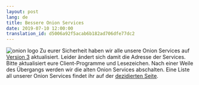 ```yaml
---
layout: post
lang: de
title: Bessere Onion Services
date: 2019-07-10 12:00:00
translation_id: d5006a92f5acab6b182ad706dfe77dc2
---
```

![onion logo](/assets/img/Onion_Color.png)
Zu eurer Sicherheit haben wir alle unsere Onion Services auf [Version 3](https://trac.torproject.org/projects/tor/wiki/doc/HiddenServiceNames#Whyarev3onionsbetter) aktualisiert.
Leider ändert sich damit die Adresse der Services. Bitte aktualisiert eure Client-Programme und Lesezeichen. Nach einer Weile des Übergangs werden wir die alten Onion Services abschalten.
Eine Liste all unserer Onion Services findet ihr auf der [dezidierten Seite](/service/onion.html).
